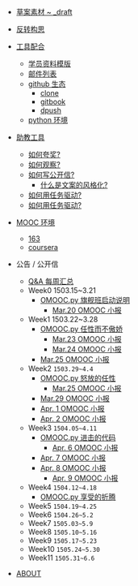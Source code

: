 - [草案素材 ~ _draft](_draft/README.md)
- [反转构思](reverse.md)
- [工具配合](support/README.md)
    - [学员资料模版](support/term_checking_sheet.md)
    - [邮件列表](support/maillinglist.md)
    - [github 生态](support/github.md)
        - [clone](support/clone.md)
        - [gitbook](support/gitbook.md)
        - [dpush](support/dpush.md)
    - [python 环境](support/pyenv.md)
- [助教工具](tools/README.md)
    - [如何夸奖?](tools/how4granny.md)
    - [如何观察?](tools/how2observe.md)
    - [如何写公开信?](tools/how2letters4publish.md)
        - [什么是文案的风格化?](tools/what-is-wordstyle.md)
    - [如何用任务驱动?](tools/how4tasking.md)
    - [如何用任务驱动?](tools/how4tasking.md)
- [MOOC 环境](MOOC/README.md)
    - [163](MOOC/163.md)
    - [coursera](MOOC/coursera.md)
- 公告 / 公开信
   - [Q&A 每周汇总](http://wiki.zoomquiet.io/omooc/)
   - Week0 1503.15~3.21
     - [OMOOC.py 旗舰班启动说明](INFO/INFO学员_公开信_v20150315.md)
         - [Mar.20 OMOOC 小报](INFO/INFO学员_OMOOC小报_v20150320.md)
   - Week1 1503.22~3.28
     - [OMOOC.py 任性而不傲娇](INFO/INFO学员_公开信_v20150321.md)
          - [Mar.23 OMOOC 小报](INFO/INFO学员_OMOOC小报_v20150323.md)
    	  - [Mar.24 OMOOC 小报](INFO/INFO学员_OMOOC小报_v20150324.md)
	  - [Mar.25 OMOOC 小报](INFO/INFO学员_OMOOC小报_v20150325.md)
   - Week2 `1503.29~4.4`
     - [OMOOC.py 怒放的任性](INFO/INFO学员_公开信_v20150327.md)
       	  - [Mar.25 OMOOC 小报](INFO/INFO学员_OMOOC小报_v20150325.md)
	  - [Mar.29 OMOOC 小报](INFO/INFO学员_OMOOC小报_v20150329.md)
   	  - [Apr. 1 OMOOC 小报](INFO/INFO学员_OMOOC小报_v20150401.md)
	  - [Apr. 2 OMOOC 小报](INFO/INFO学员_OMOOC小报_v20150402.md)
   - Week3 `1504.05~4.11`
     - [OMOOC.py 进击的代码](INFO/INFO学员_公开信_v20150403.md)
     	  - [Apr. 6 OMOOC 小报](INFO/INFO学员_OMOOC小报_v20150406.md)
	  - [Apr. 7 OMOOC 小报](INFO/INFO学员_OMOOC小报_v20150407.md)
	  - [Apr. 8 OMOOC 小报](INFO/INFO学员_OMOOC小报_v20150408.md)
          - [Apr. 9 OMOOC 小报](INFO/INFO学员_OMOOC小报_v20150409.md)
   - Week4 `1504.12~4.18`
     - [OMOOC.py 享受的折腾](INFO/INFO学员_公开信_v20150410.md)
   - Week5 `1504.19~4.25`
   - Week6 `1504.26~5.2`
   * Week7 `1505.03~5.9`
   * Week8 `1505.10~5.16`
   * Week9 `1505.17~5.23`
   * Week10 `1505.24~5.30`
   * Week11 `1505.31~6.6`
    

- [ABOUT](ABOUT.md)
